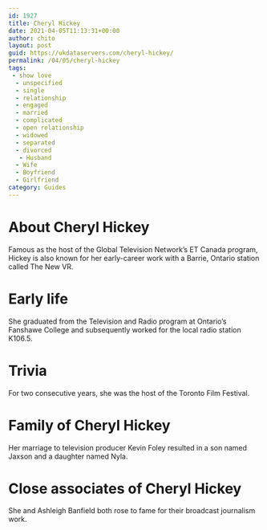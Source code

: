 ```yaml
---
id: 1927
title: Cheryl Hickey
date: 2021-04-05T11:13:31+00:00
author: chito
layout: post
guid: https://ukdataservers.com/cheryl-hickey/
permalink: /04/05/cheryl-hickey
tags:
 - show love
  - unspecified
  - single
  - relationship
  - engaged
  - married
  - complicated
  - open relationship
  - widowed
  - separated
  - divorced
   - Husband
  - Wife
  - Boyfriend
  - Girlfriend
category: Guides
---
```




  
  
#  About Cheryl Hickey
                  
                  
                  
Famous as the host of the Global Television Network&#8217;s ET Canada program, Hickey is also known for her early-career work with a Barrie, Ontario station called The New VR.
                  
                
                
                
# Early life
                  
                  
                  
She graduated from the Television and Radio program at Ontario&#8217;s Fanshawe College and subsequently worked for the local radio station K106.5.
                  
                
                
                
# Trivia
                  
                  
                  
For two consecutive years, she was the host of the Toronto Film Festival.
                  
                
                
                
# Family of Cheryl Hickey
                  
                  
                  
Her marriage to television producer Kevin Foley resulted in a son named Jaxson and a daughter named Nyla.
                  
                
                
                
# Close associates of Cheryl Hickey
                  
                  
                  
She and Ashleigh Banfield both rose to fame for their broadcast journalism work.
                  
                
              
            
          
          
          
    
    
  
